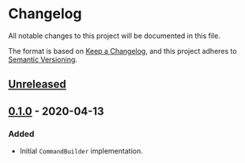 # Changelog
All notable changes to this project will be documented in this file.

The format is based on [Keep a Changelog](https://keepachangelog.com/en/1.0.0/),
and this project adheres to [Semantic Versioning](https://semver.org/spec/v2.0.0.html).

## [Unreleased]

## [0.1.0] - 2020-04-13
### Added
- Initial `CommandBuilder` implementation.

[Unreleased]: https://github.com/olivierlacan/keep-a-changelog/compare/0.1.0...HEAD
[0.1.0]: /releases/0.1.0
